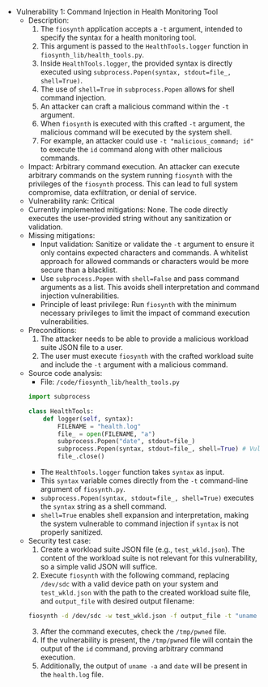 * Vulnerability 1: Command Injection in Health Monitoring Tool
  * Description:
    1. The `fiosynth` application accepts a `-t` argument, intended to specify the syntax for a health monitoring tool.
    2. This argument is passed to the `HealthTools.logger` function in `fiosynth_lib/health_tools.py`.
    3. Inside `HealthTools.logger`, the provided syntax is directly executed using `subprocess.Popen(syntax, stdout=file_, shell=True)`.
    4. The use of `shell=True` in `subprocess.Popen` allows for shell command injection.
    5. An attacker can craft a malicious command within the `-t` argument.
    6. When `fiosynth` is executed with this crafted `-t` argument, the malicious command will be executed by the system shell.
    7. For example, an attacker could use `-t "malicious_command; id"` to execute the `id` command along with other malicious commands.
  * Impact:
    Arbitrary command execution. An attacker can execute arbitrary commands on the system running `fiosynth` with the privileges of the `fiosynth` process. This can lead to full system compromise, data exfiltration, or denial of service.
  * Vulnerability rank: Critical
  * Currently implemented mitigations:
    None. The code directly executes the user-provided string without any sanitization or validation.
  * Missing mitigations:
    - Input validation: Sanitize or validate the `-t` argument to ensure it only contains expected characters and commands. A whitelist approach for allowed commands or characters would be more secure than a blacklist.
    - Use `subprocess.Popen` with `shell=False` and pass command arguments as a list. This avoids shell interpretation and command injection vulnerabilities.
    - Principle of least privilege: Run `fiosynth` with the minimum necessary privileges to limit the impact of command execution vulnerabilities.
  * Preconditions:
    1. The attacker needs to be able to provide a malicious workload suite JSON file to a user.
    2. The user must execute `fiosynth` with the crafted workload suite and include the `-t` argument with a malicious command.
  * Source code analysis:
    - File: `/code/fiosynth_lib/health_tools.py`
    ```python
    import subprocess

    class HealthTools:
        def logger(self, syntax):
            FILENAME = "health.log"
            file_ = open(FILENAME, "a")
            subprocess.Popen("date", stdout=file_)
            subprocess.Popen(syntax, stdout=file_, shell=True) # Vulnerable line
            file_.close()
    ```
    - The `HealthTools.logger` function takes `syntax` as input.
    - This `syntax` variable comes directly from the `-t` command-line argument of `fiosynth.py`.
    - `subprocess.Popen(syntax, stdout=file_, shell=True)` executes the `syntax` string as a shell command.
    - `shell=True` enables shell expansion and interpretation, making the system vulnerable to command injection if `syntax` is not properly sanitized.
  * Security test case:
    1. Create a workload suite JSON file (e.g., `test_wkld.json`). The content of the workload suite is not relevant for this vulnerability, so a simple valid JSON will suffice.
    2. Execute `fiosynth` with the following command, replacing `/dev/sdc` with a valid device path on your system and `test_wkld.json` with the path to the created workload suite file, and `output_file` with desired output filename:
    ```bash
    fiosynth -d /dev/sdc -w test_wkld.json -f output_file -t "uname -a; id > /tmp/pwned"
    ```
    3. After the command executes, check the `/tmp/pwned` file.
    4. If the vulnerability is present, the `/tmp/pwned` file will contain the output of the `id` command, proving arbitrary command execution.
    5. Additionally, the output of `uname -a` and `date` will be present in the `health.log` file.